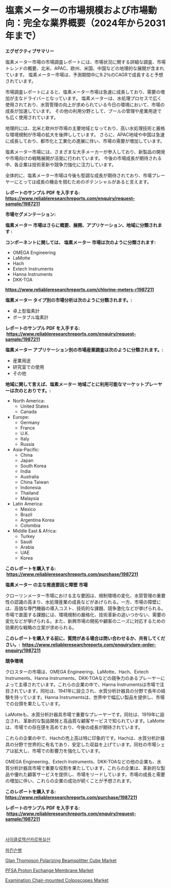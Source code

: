 <p><h1>塩素メーターの市場規模および市場動向：完全な業界概要（2024年から2031年まで）</h1></p><p><strong>エグゼクティブサマリー</strong></p>
<p><p>塩素メーター市場の市場調査レポートには、市場状況に関する詳細な調査、市場トレンドの概要、北米、APAC、欧州、米国、中国などの地理的な展開が含まれています。 塩素メーター市場は、予測期間中に9.2％のCAGRで成長すると予想されています。</p><p>市場調査レポートによると、塩素メーター市場は急速に成長しており、需要の増加が主なドライバーとなっています。 塩素メーターは、水処理プロセスで広く使用されており、水質管理の向上が求められている今日の環境において、市場の成長が加速しています。 その他の利用分野として、プールの管理や産業用途でも広く使用されています。</p><p>地理的には、北米と欧州が市場の主要地域となっており、高い水処理技術と厳格な環境規制が市場の拡大を後押ししています。 さらに、APAC地域や中国は急速に成長しており、都市化と工業化の進展に伴い、市場の需要が増加しています。</p><p>塩素メーター市場には、さまざまな大手メーカーが参入しており、新製品の開発や市場向けの戦略展開が活発に行われています。 今後の市場成長が期待される中、各企業は技術革新や競争力強化に注力しています。</p><p>全体的に、塩素メーター市場は今後も堅調な成長が期待されており、市場プレーヤーにとっては成長の機会を掴むためのポテンシャルがあると言えます。</p></p>
<p><strong>レポートのサンプル PDF を入手する: <a href="https://www.reliableresearchreports.com/enquiry/request-sample/1987211">https://www.reliableresearchreports.com/enquiry/request-sample/1987211</a></strong></p>
<p><strong>市場セグメンテーション:</strong></p>
<p><strong> 塩素メーター 市場はさらに概要、展開、アプリケーション、地域に分類されます :</strong></p>
<p><strong>コンポーネントに関しては、 塩素メーター 市場は次のように分類されます: &nbsp;</strong></p>
<p><ul><li>OMEGA Engineering</li><li>LaMotte</li><li>Hach</li><li>Extech Instruments</li><li>Hanna Instruments</li><li>DKK-TOA</li></ul></p>
<p><strong><a href="https://www.reliableresearchreports.com/chlorine-meters-r1987211">https://www.reliableresearchreports.com/chlorine-meters-r1987211</a></strong></p>
<p><strong> 塩素メーター タイプ別の市場分析は次のように分類されます。:</strong></p>
<p><ul><li>卓上型塩素計</li><li>ポータブル塩素計</li></ul></p>
<p><strong>レポートのサンプル PDF を入手する: &nbsp;<a href="https://www.reliableresearchreports.com/enquiry/request-sample/1987211">https://www.reliableresearchreports.com/enquiry/request-sample/1987211</a></strong></p>
<p><strong> 塩素メーター アプリケーション別の市場産業調査は次のように分類されます。:</strong></p>
<p><ul><li>産業用途</li><li>研究室での使用</li><li>その他</li></ul></p>
<p><strong>地域に関して言えば、塩素メーター 地域ごとに利用可能なマーケットプレーヤーは次のとおりです。:</strong></p>
<p><ul>
    <li>
        North America:
        <ul>
            <li>United States</li>
            <li>Canada</li>
        </ul>
    </li>
    <li>
        Europe:
        <ul>
            <li>Germany</li>
            <li>France</li>
            <li>U.K.</li>
            <li>Italy</li>
            <li>Russia</li>
        </ul>
    </li>
    <li>
        Asia-Pacific:
        <ul>
            <li>China</li>
            <li>Japan</li>
            <li>South Korea</li>
            <li>India</li>
            <li>Australia</li>
            <li>China Taiwan</li>
            <li>Indonesia</li>
            <li>Thailand</li>
            <li>Malaysia</li>
        </ul>
    </li>
    <li>
        Latin America:
        <ul>
            <li>Mexico</li>
            <li>Brazil</li>
            <li>Argentina Korea</li>
            <li>Colombia</li>
        </ul>
    </li>
    <li>
        Middle East & Africa:
        <ul>
            <li>Turkey</li>
            <li>Saudi</li>
            <li>Arabia</li>
            <li>UAE</li>
            <li>Korea</li>
        </ul>
    </li>
    </ul></p>
<p><strong>このレポートを購入する: &nbsp;<a href="https://www.reliableresearchreports.com/purchase/1987211">https://www.reliableresearchreports.com/purchase/1987211</a></strong></p>
<p><strong>塩素メーター の主な推進要因と障壁 市場</strong></p>
<p><p>クローリンメーター市場における主な要因は、規制環境の変化、水質管理の重要性の認識の高まり、水処理産業の成長などがあげられる。一方、市場の障壁には、高価な専門機器の導入コスト、技術的な課題、競争激化などが挙げられる。市場で直面する課題には、環境規制の厳格化、技術革新の追いつかない、需要の変化などが挙げられる。また、新興市場の開拓や顧客のニーズに対応するための効果的な戦略の立案が求められる。</p></p>
<p><strong>このレポートを購入する前に、質問がある場合は問い合わせるか、共有してください。:&nbsp; <a href="https://www.reliableresearchreports.com/enquiry/pre-order-enquiry/1987211">https://www.reliableresearchreports.com/enquiry/pre-order-enquiry/1987211</a></strong></p>
<p><strong>競争環境</strong></p>
<p><p>クロスターの市場は、OMEGA Engineering、LaMotte、Hach、Extech Instruments、Hanna Instruments、DKK-TOAなどの競争力のあるプレーヤーによって主導されています。これらの企業の中で、Hanna Instrumentsは市場で注目されています。同社は、1941年に設立され、水質分析計器具の分野で長年の経験を持っています。Hanna Instrumentsは、世界中で幅広い製品を提供し、市場での台頭を果たしています。</p><p>LaMotteも、水質分析計器具市場で重要なプレーヤーです。同社は、1919年に設立され、革新的な製品開発と高品質な顧客サービスで知られています。LaMotteは、市場での存在感を高めており、今後の成長が期待されています。</p><p>これらの企業の中で、Hachの売上高は特に印象的です。Hachは、水質分析計器具の分野で世界的に有名であり、安定した収益を上げています。同社の市場シェアは拡大し、市場での影響力を強化しています。</p><p>OMEGA Engineering、Extech Instruments、DKK-TOAなどの他の企業も、水質分析計器具市場で重要な役割を果たしています。これらの企業は、革新的な製品や優れた顧客サービスを提供し、市場をリードしています。市場の成長と需要の増加に伴い、これらの企業の成功が続くことが予想されます。</p></p>
<p><strong>このレポートを購入する: &nbsp; <a href="https://www.reliableresearchreports.com/purchase/1987211">https://www.reliableresearchreports.com/purchase/1987211</a></strong></p>
<p><strong>レポートのサンプル PDF を入手する: &nbsp;<a href="https://www.reliableresearchreports.com/enquiry/request-sample/1987211">https://www.reliableresearchreports.com/enquiry/request-sample/1987211</a></strong><strong></strong></p>
<p>&nbsp;</p>
<p><p><a href="https://medium.com/@jerrodhilll68/%EC%8B%B8%EC%9D%B4%ED%81%B4%EB%A1%9C%ED%97%A5%EC%82%B0%EC%B9%B4%EB%A5%B4%EB%B3%B5%EC%8B%9C%EC%82%B0-%EC%8B%9C%EC%9E%A5-%EB%B6%84%EC%84%9D-%EA%B8%80%EB%A1%9C%EB%B2%8C-%EC%82%B0%EC%97%85-%EC%A0%84%EB%A7%9D-%EB%B0%8F-%EC%98%88%EC%B8%A1-2024%EB%85%84-2031%EB%85%84-8024b4c904ec">사이클로헥산카르복실산</a></p><p><a href="https://github.com/Tristiarton768456/Market-Research-Report-List-1/blob/main/122983246572.md">파킨슨병</a></p><p><a href="https://issuu.com/reportprime-2/docs/glan-thompson-polarizing-beamsplitter-cube-market-">Glan Thompson Polarizing Beamsplitter Cube Market</a></p><p><a href="https://noble-drawer-34c.notion.site/PFSA-Proton-Exchange-Membrane-Market-Trends-Forecast-and-Competitive-Analysis-to-2031-eea5afc7e1504393b4e1ed05fcbd122e">PFSA Proton Exchange Membrane Market</a></p><p><a href="https://github.com/bobicer/Market-Research-Report-List-3/blob/main/examination-chair-mounted-colposcopes-market.md">Examination Chair-mounted Colposcopes Market</a></p></p>